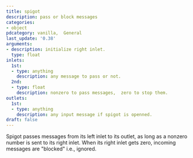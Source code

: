 ```yaml
---
title: spigot
description: pass or block messages
categories:
- object
pdcategory: vanilla,  General
last_update: '0.38'
arguments:
- description: initialize right inlet.
  type: float
inlets:
  1st:
  - type: anything
    description: any message to pass or not.
  2nd:
  - type: float
    description: nonzero to pass messages,  zero to stop them.
outlets:
  1st:
  - type: anything
    description: any input message if spigot is openned.
draft: false
---
```

Spigot passes messages from its left inlet to its outlet,  as long as a nonzero number is sent to its right inlet. When its right inlet gets zero,  incoming messages are "blocked" i.e.,  ignored.
